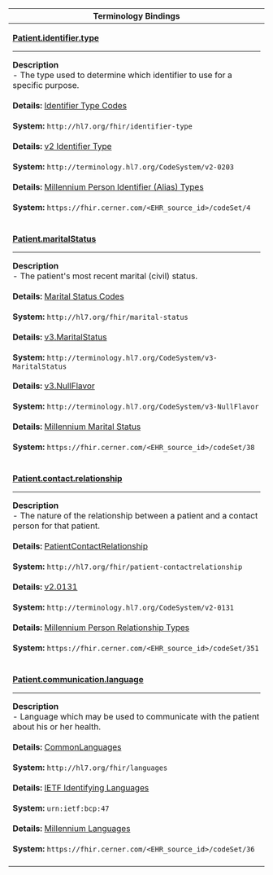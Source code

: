 |Terminology Bindings|
|---|
|<p>**[Patient.identifier.type](http://hl7.org/fhir/r4/datatypes-definitions.html#Identifier.type)**<hr>**Description**<br>- The type used to determine which identifier to use for a specific purpose.<br><br>**Details:** [Identifier Type Codes](https://hl7.org/fhir/R4/valueset-identifier-type.html)<br><br>**System:** `http://hl7.org/fhir/identifier-type`<br><br>**Details:** [v2 Identifier Type](https://hl7.org/fhir/R4/v2/0203/index.html)<br><br>**System:** `http://terminology.hl7.org/CodeSystem/v2-0203`<br><br>**Details:** [Millennium Person Identifier (Alias) Types](https://fhir.cerner.com/millennium/r4/proprietary-codes-and-systems/#code-set-4-person-identifier-alias-types)<br><br>**System:** `https://fhir.cerner.com/<EHR_source_id>/codeSet/4`<br><br>|
|<p>**[Patient.maritalStatus](https://hl7.org/fhir/R4/patient-definitions.html#Patient.maritalStatus)**<hr>**Description**<br>- The patient's most recent marital (civil) status.<br><br>**Details:** [Marital Status Codes](https://hl7.org/fhir/R4/valueset-marital-status.html)<br><br>**System:** `http://hl7.org/fhir/marital-status`<br><br>**Details:** [v3.MaritalStatus](https://hl7.org/fhir/R4/v3/MaritalStatus/cs.html)<br><br>**System:** `http://terminology.hl7.org/CodeSystem/v3-MaritalStatus`<br><br>**Details:** [v3.NullFlavor](https://hl7.org/fhir/R4/v3/NullFlavor/cs.html)<br><br>**System:** `http://terminology.hl7.org/CodeSystem/v3-NullFlavor`<br><br>**Details:** [Millennium Marital Status](https://fhir.cerner.com/millennium/r4/proprietary-codes-and-systems/#code-set-38-marital-status)<br><br>**System:** `https://fhir.cerner.com/<EHR_source_id>/codeSet/38`<br><br>|
|<p>**[Patient.contact.relationship](https://hl7.org/fhir/R4/patient-definitions.html#Patient.contact.relationship)**<hr>**Description**<br>- The nature of the relationship between a patient and a contact person for that patient.<br><br>**Details:** [PatientContactRelationship](https://hl7.org/fhir/R4/valueset-patient-contactrelationship.html)<br><br>**System:** `http://hl7.org/fhir/patient-contactrelationship`<br><br>**Details:** [v2.0131](https://hl7.org/fhir/R4/v2/0131/index.html)<br><br>**System:** `http://terminology.hl7.org/CodeSystem/v2-0131`<br><br>**Details:** [Millennium Person Relationship Types](https://fhir.cerner.com/millennium/r4/proprietary-codes-and-systems/#code-set-351-person-relationship-types)<br><br>**System:** `https://fhir.cerner.com/<EHR_source_id>/codeSet/351`<br><br>|
|<p>**[Patient.communication.language](https://hl7.org/fhir/R4/patient-definitions.html#Patient.communication.language)**<hr>**Description**<br>- Language which may be used to communicate with the patient about his or her health.<br><br>**Details:** [CommonLanguages](https://hl7.org/fhir/R4/valueset-languages.html)<br><br>**System:** `http://hl7.org/fhir/languages`<br><br>**Details:** [IETF Identifying Languages](https://tools.ietf.org/html/bcp47)<br><br>**System:** `urn:ietf:bcp:47`<br><br>**Details:** [Millennium Languages](https://fhir.cerner.com/millennium/r4/proprietary-codes-and-systems/#code-set-36-languages)<br><br>**System:** `https://fhir.cerner.com/<EHR_source_id>/codeSet/36`<br><br>|
